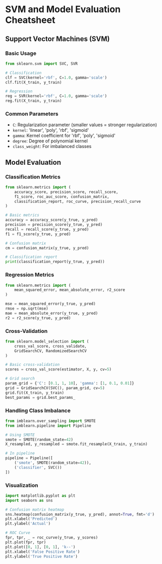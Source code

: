 # SVM and Model Evaluation Cheatsheet

## Support Vector Machines (SVM)

### Basic Usage
```python
from sklearn.svm import SVC, SVR

# Classification
clf = SVC(kernel='rbf', C=1.0, gamma='scale')
clf.fit(X_train, y_train)

# Regression
reg = SVR(kernel='rbf', C=1.0, gamma='scale')
reg.fit(X_train, y_train)
```

### Common Parameters
- `C`: Regularization parameter (smaller values = stronger regularization)
- `kernel`: 'linear', 'poly', 'rbf', 'sigmoid'
- `gamma`: Kernel coefficient for 'rbf', 'poly', 'sigmoid'
- `degree`: Degree of polynomial kernel
- `class_weight`: For imbalanced classes

## Model Evaluation

### Classification Metrics
```python
from sklearn.metrics import (
    accuracy_score, precision_score, recall_score,
    f1_score, roc_auc_score, confusion_matrix,
    classification_report, roc_curve, precision_recall_curve
)

# Basic metrics
accuracy = accuracy_score(y_true, y_pred)
precision = precision_score(y_true, y_pred)
recall = recall_score(y_true, y_pred)
f1 = f1_score(y_true, y_pred)

# Confusion matrix
cm = confusion_matrix(y_true, y_pred)

# Classification report
print(classification_report(y_true, y_pred))
```

### Regression Metrics
```python
from sklearn.metrics import (
    mean_squared_error, mean_absolute_error, r2_score
)

mse = mean_squared_error(y_true, y_pred)
rmse = np.sqrt(mse)
mae = mean_absolute_error(y_true, y_pred)
r2 = r2_score(y_true, y_pred)
```

### Cross-Validation
```python
from sklearn.model_selection import (
    cross_val_score, cross_validate,
    GridSearchCV, RandomizedSearchCV
)

# Basic cross-validation
scores = cross_val_score(estimator, X, y, cv=5)

# Grid search
param_grid = {'C': [0.1, 1, 10], 'gamma': [1, 0.1, 0.01]}
grid = GridSearchCV(SVC(), param_grid, cv=5)
grid.fit(X_train, y_train)
best_params = grid.best_params_
```

### Handling Class Imbalance
```python
from imblearn.over_sampling import SMOTE
from imblearn.pipeline import Pipeline

# Using SMOTE
smote = SMOTE(random_state=42)
X_resampled, y_resampled = smote.fit_resample(X_train, y_train)

# In pipeline
pipeline = Pipeline([
    ('smote', SMOTE(random_state=42)),
    ('classifier', SVC())
])
```

### Visualization
```python
import matplotlib.pyplot as plt
import seaborn as sns

# Confusion matrix heatmap
sns.heatmap(confusion_matrix(y_true, y_pred), annot=True, fmt='d')
plt.xlabel('Predicted')
plt.ylabel('Actual')

# ROC Curve
fpr, tpr, _ = roc_curve(y_true, y_scores)
plt.plot(fpr, tpr)
plt.plot([0, 1], [0, 1], 'k--')
plt.xlabel('False Positive Rate')
plt.ylabel('True Positive Rate')
```
